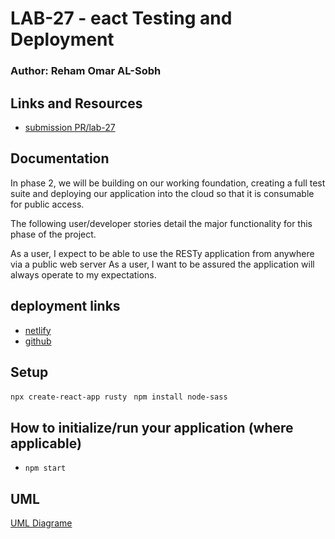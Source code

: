 # LAB-27 - eact Testing and Deployment
### Author: Reham Omar AL-Sobh

 ## Links and Resources

 - [submission PR/lab-27](https://github.com/Reham-401-advanced-javascript/rusty/pull/2)

## Documentation

In phase 2, we will be building on our working foundation, creating a full test suite and deploying our application into the cloud so that it is consumable for public access.

The following user/developer stories detail the major functionality for this phase of the project.

As a user, I expect to be able to use the RESTy application from anywhere via a public web server
As a user, I want to be assured the application will always operate to my expectations.


## deployment links
 - [netlify](https://brave-kepler-54140e.netlify.app/)
 - [github ](https://reham-401-advanced-javascript.github.io/rusty/)


## Setup
 `npx create-react-app rusty `
 `npm install node-sass   `


## How to initialize/run your application (where applicable)
   * `npm start`


## UML

[UML Diagrame ](assest/lab26.jpg)